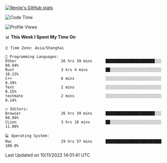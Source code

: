 [![Renjie's GitHub stats](https://github-readme-stats.vercel.app/api?username=liurenjie1024&show_icons=true&theme=chartreuse-dark)](https://github.com/anuraghazra/github-readme-stats)

<!--START_SECTION:waka-->
![Code Time](http://img.shields.io/badge/Code%20Time-317%20hrs%2013%20mins-blue)

![Profile Views](http://img.shields.io/badge/Profile%20Views-18-blue)

📊 **This Week I Spent My Time On** 

```text
⌚︎ Time Zone: Asia/Shanghai

💬 Programming Languages: 
Other                    26 hrs 39 mins      ██████████████████████░░░   88.94% 
Rust                     3 hrs 4 mins        ██░░░░░░░░░░░░░░░░░░░░░░░   10.23% 
C++                      6 mins              ░░░░░░░░░░░░░░░░░░░░░░░░░   0.39% 
Text                     2 mins              ░░░░░░░░░░░░░░░░░░░░░░░░░   0.15% 
textmate                 2 mins              ░░░░░░░░░░░░░░░░░░░░░░░░░   0.14%

🔥 Editors: 
Browser                  26 hrs 39 mins      ██████████████████████░░░   88.94% 
CLion                    3 hrs 18 mins       ██░░░░░░░░░░░░░░░░░░░░░░░   11.06%

💻 Operating System: 
Mac                      29 hrs 57 mins      █████████████████████████   100.0%

```


 Last Updated on 10/11/2022 14:01:41 UTC
<!--END_SECTION:waka-->

